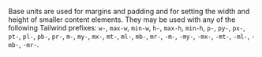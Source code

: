 Base units are used for margins and padding and for setting the width and height of smaller content elements. They may be used with any of the following Tailwind prefixes: `w-`, `max-w`, `min-w`, `h-`, `max-h`, `min-h`, `p-`, `py-`, `px-`, `pt-`, `pl-`, `pb-`, `pr-`, `m-`, `my-`, `mx-`, `mt-`, `ml-`, `mb-`, `mr-`, `-m-`, `-my-`, `-mx-`, `-mt-`, `-ml-`, `-mb-`, `-mr-`.
